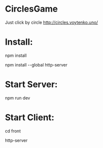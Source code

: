 # CirclesGame
Just click by circle
http://circles.voytenko.uno/

# Install:
npm install

npm install --global http-server

# Start Server:
npm run dev

# Start Client:
cd front

http-server
